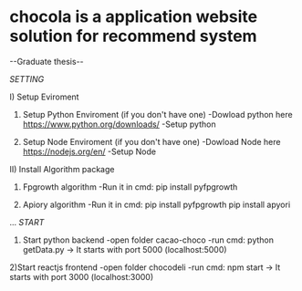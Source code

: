 # chocola is a application website solution for recommend system
--Graduate thesis--

*SETTING*

I) Setup Eviroment

1) Setup Python Enviroment (if you don't have one)
-Dowload python here https://www.python.org/downloads/
-Setup python

2) Setup Node Enviroment (if you don't have one)
-Dowload Node here https://nodejs.org/en/
-Setup Node

II) Install Algorithm package 

1) Fpgrowth algorithm
-Run it in cmd: pip install pyfpgrowth

2) Apiory algorithm
-Run it in cmd: pip install pyfpgrowth
pip install apyori

...
*START*

1) Start python backend
-open folder cacao-choco
-run cmd: python getData.py
-> It starts with port 5000 (localhost:5000)

2)Start reactjs frontend
-open folder chocodeli
-run cmd: npm start
-> It starts with port 3000 (localhost:3000)